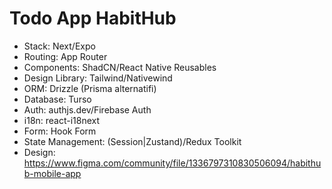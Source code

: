 # Todo App HabitHub

- Stack: Next/Expo
- Routing: App Router
- Components: ShadCN/React Native Reusables
- Design Library: Tailwind/Nativewind
- ORM: Drizzle (Prisma alternatifi)
- Database: Turso
- Auth: authjs.dev/Firebase Auth
- i18n: react-i18next
- Form: Hook Form
- State Management: (Session|Zustand)/Redux Toolkit
- Design: https://www.figma.com/community/file/1336797310830506094/habithub-mobile-app
